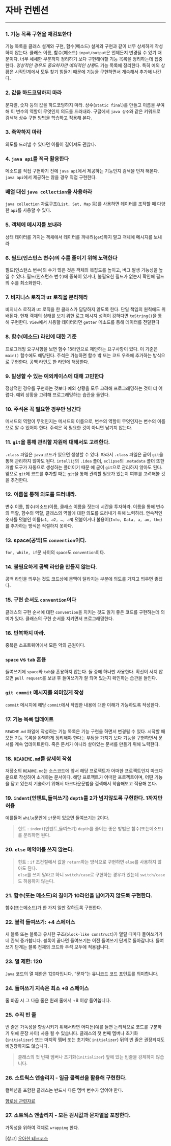  # 자바 컨벤션

- - - -

### 1. 기능 목록 구현을 재검토한다

기능 목록을 클래스 설계와 구현, 함수(메소드) 설계와 구현과 같이 너무 상세하게 작성하지 않는다. 클래스 이름, 함수(메소드) `input/output`은 언제든지 변경될 수 있기 때문이다. 너무 세세한 부분까지 정리하기 보다 구현해야할 기능 목록을 정리하는데 집중한다. *정상적인 경우도 중요하지만 예외적인 상황*도 기능 목록에 정리한다. 특히 예외 상황은 시작단계에서 모두 찾기 힘들기 때문에 기능을 구현하면서 계속해서 추가해 나간다.

### 2. 값을 하드코딩하지 마라

문자열, 숫자 등의 값을 하드코딩하지 마라. 상수(`static final`)를 만들고 이름을 부여해 이 변수의 역할이 무엇인지 의도를 드러내라. 구글에서 `java 상수`와 같은 키워드로 검색해 상수 구현 방법을 학습하고 적용해 본다.

### 3. 축약하지 마라 

의도를 드러낼 수 있다면 이름이 길어져도 괜찮다.

### 4. `java api`를 적극 활용한다

메소드를 직접 구현하기 전에 `java api`에서 제공하는 기능인지 검색을 먼저 해본다. `java api`에서 제공하는 않을 경우 직접 구현한다.

### 배열 대신 `java collection`을 사용하라

`java collection` 자료구조(`List, Set, Map` 등)를 사용하면 데이터를 조작할 때 다양한 `api`를 사용할 수 있다.

### 5. 객체에 메시지를 보내라

상태 데이터를 가지는 객체에서 데이터를 꺼내려(`get`)하지 말고 객체에 메시지를 보내라

### 6. 필드(인스턴스 변수)의 수를 줄이기 위해 노력한다

필드(인스턴스 변수)의 수가 많은 것은 객체의 복잡도를 높이고, 버그 발생 가능성을 높일 수 있다. 필드(인스턴스 변수)에 중복이 있거나, 불필요한 필드가 없는지 확인해 필드의 수를 최소화한다.

### 7. 비지니스 로직과 `UI` 로직을 분리해라

비지니스 로직과 `UI` 로직을 한 클래스가 담당하지 않도록 한다.
단일 책임의 원칙에도 위배된다.
현재 객체의 상태를 보기 위한 로그 메시지 성격이 강하다면 `toString()`을 통해 구현한다. `View`에서 사용할 데이터라면 `getter` 메소드를 통해 데이터를 전달한다

### 8. 함수(메소드) 라인에 대한 기준

프로그래밍 요구사항을 보면 함수 15라인으로 제안하는 요구사항이 있다. 이 기준은 `main()` 함수에도 해당된다. 주석은 가능하면 함수 밖 또는 코드 우측에 추가하는 방식으로 구현한다. 공백 라인도 한 라인에 해당한다.

### 9. 발생할 수 있는 예외케이스에 대해 고민한다

정상적인 경우를 구현하는 것보다 예외 상황을 모두 고려해 프로그래밍하는 것이 더 어렵다. 예외 상황을 고려해 프로그래밍하는 습관을 들인다.

### 10. 주석은 꼭 필요한 경우만 남긴다

메서드의 역할이 무엇인지는 메서드의 이름으로, 변수의 역할이 무엇인지는 변수의 이름으로 알 수 있어야 한다. 주석은 꼭 필요한 것이 아니면 남기지 않는다.

### 11. `git`을 통해 관리할 자원에 대해서도 고려한다.

`.class` 파일은 `java` 코드가 있으면 생성할 수 있다. 따라서 `.class` 파일은 굳이 `git`을 통해 관리하지 않아도 된다. `intellij`의 `.idea` 폴더, `eclipse`의 `.metadata` 폴더 또한 개발 도구가 자동으로 생성하는 폴더이기 때문 에 굳이 `git`으로 관리하지 않아도 된다. 앞으로 `git`에 코드를 추가할 때는 `git`을 통해 관리할 필요가 있는지 여부를 고려해볼 것을 추천한다.

### 12. 이름을 통해 의도를 드러내라.

변수 이름, 함수(메소드)이름, 클래스 이름을 짓는데 시간을 투자하라. 이름을 통해 변수의 역할, 함수의 역할, 클래스의 역할에 대한 의도를 드러내기 위해 노력하라. 연속적인 숫자를 덧붙인 이름(`a1, a2, …, aN`) 덧붙이거나 불용어(`Info, Data, a, an, the`)를 추가하는 방식은 적절하지 못하다.

### 13. space(공백)도 `convention`이다.

`for, while, if`문 사이의 `space`도 `convention`이다.

### 14. 불필요하게 공백 라인을 만들지 않는다.

공백 라인을 띄우는 것도 코드상에 문맥이 달라지는 부분에 의도를 가지고 띄우면 좋겠다.

### 15. 구현 순서도 `convention`이다

클래스의 구현 순서에 대한 `convention`을 지키는 것도 읽기 좋은 코드를 구현하는데 의미가 있다. 클래스의 구현 순서를 지키면서 프로그래밍한다.

### 16. 반복하지 마라.

중복은 소프트웨어에서 모든 악의 근원이다.

### `space` vs `tab` 혼용

들여쓰기에 `space`와 `tab`을 혼용하지 않는다. 둘 중에 하나만 사용한다. 확신이 서지 않으면 `pull request`를 보낸 후 들여쓰기가 잘 되어 있는지 확인하는 습관을 들인다.

### `git commit` 메시지를 의미있게 작성

`commit` 메시지에 해당 `commit`에서 작업한 내용에 대한 이해가 가능하도록 작성한다.

### 17. 기능 목록 업데이트

`README.md` 파일에 작성하는 기능 목록은 기능 구현을 하면서 변경될 수 있다. 시작할 때 모든 기능 목록을 완벽하게 정리해야 한다는 부담을 가지기 보다 기능을 구현하면서 문서를 계속 업데이트한다. 죽은 문서가 아니라 살아있는 문서를 만들기 위해 노력한다.

### 18. `READEME.md`를 상세히 작성

저장소의 `README.md`는 소스코드에 앞서 해당 프로젝트가 어떠한 프로젝트인지 마크다운으로 작성하여 소개하는 문서이다. 해당 프로젝트가 어떠한 프로젝트이며, 어떤 기능을 담고 있는지 기술하기 위해서 마크다운문법을 검색해서 학습해보고 적용해 본다.

### 19. `indent`(인덴트,들여쓰기) `depth`를 2가 넘지않도록 구현한다. 1까지만허용

예를들어 `while`문안에 `if`문이 있으면 들여쓰기는 2이다. 

> 힌트 : `indent`(인덴트,들여쓰기) `depth`를 줄이는 좋은 방법은 함수(또는메소드)를 분리하면 된다.  

### 20. `else` 예약어를 쓰지 않는다. 

> 힌트 : `if` 조건절에서 값을 `return`하는 방식으로 구현하면 `else`를 사용하지 않아도 된다.   
> `else`를 쓰지 말라고 하니 `switch/case`로 구현하는 경우가 있는데 `switch/case`도 허용하지 않는다.   

### 21. 함수(또는 메소드)의 길이가 10라인을 넘어가지 않도록 구현한다.

함수(또는메소드)가 한 가지 일만 잘하도록 구현한다.

### 22. 블럭 들여쓰기: +4 스페이스

새 블록 또는 블록과 유사한 구조(`block-like construct`)가 열릴 때마다 들여쓰기가 네 칸씩 증가합니다. 블록이 끝나면 들여쓰기는 이전 들여쓰기 단계로 돌아갑니다. 들여쓰기 단계는 블록 전체의 코드와 주석 모두에 적용됩니다.

### 23. 열 제한: 120

`Java` 코드의 열 제한은 120자입니다. “문자”는 유니코드 코드 포인트를 의미합니다.

### 24. 들여쓰기 지속은 최소 +8 스페이스

줄 바꿈 시 그 다음 줄은 원래 줄에서 +8 이상 들여씁니다.

### 25. 수직 빈 줄 

빈 줄은 가독성을 향상시키기 위해서라면 어디든(예를 들면 논리적으로 코드를 구분하기 위해 문장 사이) 사용 될 수 있습니다. 클래스의 첫 번째 멤버나 초기화(`initializer`) 또는 마지막 멤버 또는 초기화( `initializer`) 뒤의 빈 줄은 권장되지도 비권장하지도 않습니다.

> 클래스의 첫 번째 멤버나 초기화(`initializer`) 앞에 있는 빈줄을 강제하지 않습니다.  


### 26. 소트웍스 앤솔리지 - 일급 콜렉션을 활용해 구현한다. 

컬렉션을 포함한 클래스는 반드시 다른 멤버 변수가 없어야 한다. 

[향로님 관련자료](https://jojoldu.tistory.com/412)  

### 27. 소트웍스 앤솔리지 - 모든 원시값과 문자열을 포장한다.

가독성을 위하여 객체로 `wrapping` 한다.

[참고]
[우아한 테크코스](https://github.com/woowacourse/woowacourse-docs/tree/main/styleguide/java)
